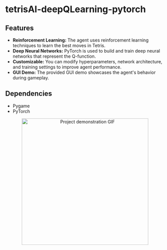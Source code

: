 # tetrisAI-deepQLearning-pytorch
## Features
- **Reinforcement Learning:** The agent uses reinforcement learning techniques to learn the best moves in Tetris.
- **Deep Neural Networks:** PyTorch is used to build and train deep neural networks that represent the Q-function.
- **Customizable:** You can modify hyperparameters, network architecture, and training settings to improve agent performance.
- **GUI Demo:** The provided GUI demo showcases the agent's behavior during gameplay.
## Dependencies
- Pygame
- PyTorch
<div align="center">
  <img src="https://github.com/olivtuo/tetrisAI-deepQLearning-pytorch/blob/main/tetrisAI-deepQLearning-pytorch.gif" alt="Project demonstration GIF" width="400">
</div>
